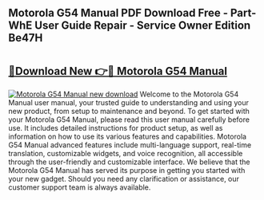 ## Motorola G54 Manual PDF Download Free - Part-WhE User Guide Repair - Service Owner Edition Be47H

# <h2><a href="http://cf18675.oget.top/?id=Motorola+G54+Manual">🔗Download New 👉🔴 Motorola G54 Manual</a></h2>

[![Motorola G54 Manual new download](https://i.imgur.com/5g1atiW.png)](http://cf18675.oget.top/?id=Motorola+G54+Manual)
Welcome to the Motorola G54 Manual user manual, your trusted guide to understanding and using your new product, from setup to maintenance and beyond. To get started with your Motorola G54 Manual, please read this user manual carefully before use. It includes detailed instructions for product setup, as well as information on how to use its various features and capabilities. Motorola G54 Manual advanced features include multi-language support, real-time translation, customizable widgets, and voice recognition, all accessible through the user-friendly and customizable interface. We believe that the Motorola G54 Manual has served its purpose in getting you started with your new gadget. Should you need any clarification or assistance, our customer support team is always available.
